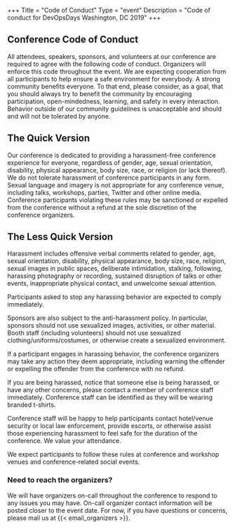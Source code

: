 +++
Title = "Code of Conduct"
Type = "event"
Description = "Code of conduct for DevOpsDays Washington, DC 2019"
+++

## Conference Code of Conduct

All attendees, speakers, sponsors, and volunteers at our conference are required
to agree with the following code of conduct. Organizers will enforce this code
throughout the event. We are expecting cooperation from all participants to help
ensure a safe environment for everybody. A strong community benefits everyone.
To that end, please consider, as a goal, that you should always try to benefit 
the community by encouraging participation, open-mindedness, learning, and 
safety in every interaction. Behavior outside of our community guidelines is 
unacceptable and should and will not be tolerated by anyone.

## The Quick Version

Our conference is dedicated to providing a harassment-free conference experience
for everyone, regardless of gender, age, sexual orientation, disability,
physical appearance, body size, race, or religion (or lack thereof). We do not
tolerate harassment of conference participants in any form. Sexual language and
imagery is not appropriate for any conference venue, including talks, workshops,
parties, Twitter and other online media. Conference participants violating these
rules may be sanctioned or expelled from the conference without a refund at the
sole discretion of the conference organizers.

## The Less Quick Version

Harassment includes offensive verbal comments related to gender, age, sexual
orientation, disability, physical appearance, body size, race, religion, sexual
images in public spaces, deliberate intimidation, stalking, following, harassing
photography or recording, sustained disruption of talks or other events,
inappropriate physical contact, and unwelcome sexual attention.

Participants asked to stop any harassing behavior are expected to comply 
immediately.

Sponsors are also subject to the anti-harassment policy. In particular, sponsors
should not use sexualized images, activities, or other material. Booth staff
(including volunteers) should not use sexualized clothing/uniforms/costumes, or
otherwise create a sexualized environment.

If a participant engages in harassing behavior, the conference organizers may
take any action they deem appropriate, including warning the offender or
expelling the offender from the conference with no refund.

If you are being harassed, notice that someone else is being harassed, or have
any other concerns, please contact a member of conference staff immediately.
Conference staff can be identified as they will be wearing branded t-shirts.

Conference staff will be happy to help participants contact hotel/venue security
or local law enforcement, provide escorts, or otherwise assist those
experiencing harassment to feel safe for the duration of the conference. We
value your attendance.

We expect participants to follow these rules at conference and workshop venues
and conference-related social events.

### Need to reach the organizers?

We will have organizers on-call throughout the conference to respond to any
issues you may have. On-call organizer contact information will be posted closer
to the event date. For now, if you have questions or concerns, please mail us at
{{< email_organizers >}}.
